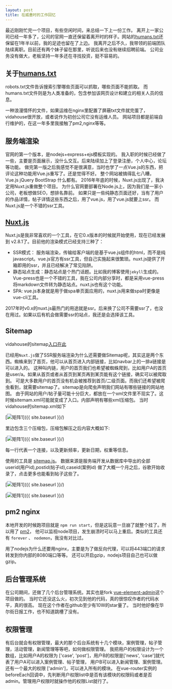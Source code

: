 ```yaml
---
layout: post
title: 在威墨时的工作回忆
---
```

最近刚刚忙完一个项目，有些空闲时间，来总结一下上一份工作。
离开上一家公司已经一年多了，公司的官网一直还保留着离开时的样子。网站的[humans.txt](https://www.vidahouse.com/humans.txt)还保留在1年半以前，我的足迹也留在了上边。
我离开之后不久，我带领的前端团队陆续离职。目前还有两个妹子留在那里，听说后来也没有继续招聘前端。
公司业务没有做大，老板坚持一年多还在寻找投资，挺不容易的。 

## 关于[humans.txt](http://humanstxt.org/ZH)

robots.txt文件告诉搜索引擎哪些页面可以抓取，哪些页面不能抓取。
而humans.txt文件则是为人类准备的，包含参加该网页设计和建立的相关人员的信息。

一种浪漫情怀的文件，如果运维在nginx里配置了屏蔽txt文件就完蛋了，vidahouse很开放，或者说作为初创公司它没有运维人员。
网站项目都是前端自行维护的，在这一年多里我接触了pm2,nginx等等。

## 服务端渲染

官网的第一个版本，是nodejs+express+ejs模板实现的。
我入职的时候已经做了一些，主要是页面展示，没什么交互。后来陆续加上了登录注册，个人中心，论坛等功能。
做完第一版之后我感觉不是很满意，当时也学了一点Vue.js的东西，把评论这种功能用Vue.js重写了。还是觉得不好。
整个网站被搞得乱七八糟，Vue.js jQuery BootStrap 什么都有。
2016年年底的时候，Nuxt.js出现了，我决定用Nuxt.js重做整个项目。
为什么官网要部署在Node.js上，因为我们是一家小公司，老板想做SEO，想排名靠前。
如果只是一些纯静态页面还好，当有了用户的作品详情，帖子详情这些东西之后，用了vue.js，用了vue.js就要上ssr。
而Nuxt.js是一个不错的ssr工具。

## [Nuxt.js](https://zh.nuxtjs.org/)
Nuxt.js是我非常喜欢的一个工具，在它0.x版本的时候就开始使用，现在已经发展到 v2.8.1了。目前他的渲染模式已经支持三种了：

* SSR模式： 服务端渲染，传输给客户端的是基于vue.js组件的html，而不是纯javascript。vue.js官方有ssr工具，但自己实施起来很繁琐。nuxt.js提供了开箱即用的ssr，并且已经解决了常见陷阱。
* 静态站点生成：静态站点是个热门话题。比如我的博客使用`jekyll`生成的。Vue-press也是一个不错的工具，我在公司内部分享时，都是采用vue-press将markdown文件转为静态站点。nuxt.js也有这个功能。
* SPA: vue.js本身就是用于做spa单页面应用的，nuxt.js用来做spa时更像是vue-cli工具。

2017年时v0.x的nuxt.js最热门的用途就是ssr。后来换了公司不需要ssr了，也没在用过。如果以后有机会做需要ssr的站点，我还是会选择该工具。

## Sitemap

vidahouse的sitemap[入口在此](https://www.vidahouse.com/sitemap-index.xml)

已经用`Nuxt.js`做了SSR服务端渲染为什么还需要做Sitemap呢，其实这是两个东西。蜘蛛来到了首页，他可以从首页进入内部链接，比如navbar上的一排a链接是可以进入的。
这种叫内链，用户的首页我们也希望被蜘蛛爬到，比如用户A的首页是user/a。如果从首页或者从首页到某页再到某页能有这个链接，确实可以被爬取到。
可是大多数用户的首页没有机会被推荐到首页/二级页面。而我们还希望被爬虫看到，就需要sitemap了。sitemap是向爬虫声明我们网站有哪些链接的网站地图。
由于网站的用户/帖子量可能十分巨大，都放在一个xml文件里不现实了。这时候sitemam.xml可能就变成了入口。内部声明有哪些xml压缩包。
当时vidahouse的sitemap.xml如下

[<img src="{{ site.baseurl }}/images/vidahouse/WX20190704-093432@2x.png" alt="矩阵1"/>]({{ site.baseurl }}/)

里边包含三个压缩包，压缩包解压之后内容大概如下:

[<img src="{{ site.baseurl }}/images/vidahouse/WX20190704-093451@2x.png" alt="矩阵1"/>]({{ site.baseurl }}/)

每一行代表一个连接，以及更新频率，更新日期，权重等信息。

使用的工具是 [sitemap.js](https://github.com/ekalinin/sitemap.js)。
数据来源是服务端开发从数据库中导出的全部userid(用户id),postid(帖子id),caseid(案例id)
做了大概一个月之后，谷歌开始收录了，点击更多也能看到帖子这些了。

[<img src="{{ site.baseurl }}/images/vidahouse/WX20190704-094355@2x.png" alt="矩阵1"/>]({{ site.baseurl }}/)

[<img src="{{ site.baseurl }}/images/vidahouse/WX20190704-094557@2x.png" alt="矩阵1"/>]({{ site.baseurl }}/)



## pm2 nginx

本地开发的时候跑项目就是 `npm run start`，但是这玩意一旦崩了就整个挂了。所以用了 [pm2](http://pm2.keymetrics.io/)，
他可以监视node项目，发生崩溃时可以马上重启。类似的工具还有 `forever` 、 `nodemon`，我没有对比过。

用了nodejs为什么还要用nginx，主要是为了做反向代理，可以将443端口的请求转发到你内部的8080端口等等。
还可以开启gzip，nodejs项目自己也可以做gzip。

## 后台管理系统
在公司期间，还做了几个后台管理系统。其实也是fork [vue-element-admin](https://github.com/PanJiaChen/vue-element-admin)这个项目做的。
当时它还没这么火，初次见到他的代码，真的很惊叹作者的代码水平，真的很高。 现在这个作者在github至少有10W的star量了。
当时他好像在华尔街日报工作，也不知道跳槽了没有。

## 权限管理
有后台就会有权限管理，最大的那个后台系统有十几个模块，案例管理，帖子管理，活动管理，新闻管理等等吧，如何做权限管理。
我把用户的权限设计为一个数组，比如用户A的权限为 ['case', 'post']，用户B的权限是['news', 'case']就代表了用户A可以进入案例管理、帖子管理，
用户B可以进入新闻管理、案例管理。还有一个最大的权限 ['admin']，可以进入所有的模块。
在vue-router实例的beforeEach回调中，先判断用户权限list中是否有该模块的权限码或者是否admin。管理用户权限时就操作他的权限List就行了。


